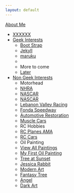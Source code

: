 ```yaml
---
layout: default
---
```

<div class="hero-unit">
    <div class="navbar navbar-inverse navbar-fixed-top.container">
          <div class="navbar-inner">
                <div class="container">
                    <a class="btn btn-navbar" data-toggle="collapse" data-target=".nav-collapse">
                        <span class="icon-bar"></span>
                        <span class="icon-bar"></span>
                        <span class="icon-bar"></span>
                    </a>
                    <a class="brand" href="http://rogeruvyn.github.com/interests.html">About Me</a>
                      <div class="nav-collapse collapse">
                          <ul class="nav">
                              <li><a href="http://rogeruvyn.github.com/index.html">XXXXXX</a></li>
                              <li class="dropdown">
                                <a href="#" class="dropdown-toggle" data-toggle="dropdown">Geek Interests</a>
                                <ul class="dropdown-menu">
                                  <li><a href="http://twitter.github.com/bootstrap/">Boot Strap</a></li>
                                  <li><a href="http://jekyllrb.com/">Jekyll</a></li>
                                  <li><a href="http://maruku.rubyforge.org/index.html">maruku</a></li>
                                  <li class="divider"></li>
                                  <li class="nav-header">More to come</li>
                                  <li><a href="#">Later</a></li>
                                </ul>
                              </li>
                              <li class="dropdown">
                              <a href="#" class="dropdown-toggle" data-toggle="dropdown">Non Geek Interests</a>
                                  <ul class="dropdown-menu">
                                      <li class="nav-header">Motorhead</li>
                                      <li><a href="http://www.nhra.com/">NHRA</a></li>
                                      <li><a href="http://www.nascar.com/">NASCAR</a></li>
                                      <li><a href="http://www.nascar.com/">NASCAR</a></li>
                                      <li><a href="http://www.lebanonvalley.com/">Lebanon Valley Racing</a></li>
                                      <li><a href="http://fondaspeedway.net/">Fonda Speedway</a></li>
                                      <li><a href="http://en.wikipedia.org/wiki/Automotive_restoration">Automotive Restoration</a></li>
                                      <li><a href="http://en.wikipedia.org/wiki/Muscle_car">Muscle Cars</a></li>
                                      <li class="nav-header">RC Hobbies</li>
                                      <li><a href="http://www.modelaircraft.org/">RC Planes AMA</a></li>
                                      <li><a href="http://www.rccaraction.com/">RC Cars</a></li>
                                      <li class="nav-header">Oil Painting</li>
                                      <li><a href="paintings.html">View All Paintings</a></li>
                                      <li><a href="../assets/mypics/fruitbasket.jpg">My First Oil Painting</a></li>
                                      <li><a href="../assets/mypics/treesunset.jpg">Tree at Sunset</a></li>
                                      <li><a href="../assets/mypics/jesrabbit.jpg">Jessica Rabbit</a></li>
                                      <li><a href="../assets/mypics/swirl.jpg">Modern Art</a></li>
                                      <li><a href="../assets/mypics/treeweep.jpg">Fantasy Tree</a></li>
                                      <li><a href="../assets/mypics/angel.jpg">Angel</a></li>
                                      <li><a href="../assets/mypics/fright.jpg">Dark Art</a></li>
                                  </ul>
                              </li>
                          </ul>
                      </div>
                </div>
          </div>
    </div>
</div>